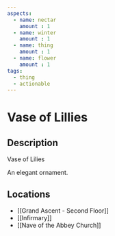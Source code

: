 ```yaml
---
aspects: 
  - name: nectar
    amount : 1
  - name: winter
    amount : 1
  - name: thing
    amount : 1
  - name: flower
    amount : 1
tags:
  - thing
  - actionable
---
```


# Vase of Lillies

## Description
Vase of Lilies

An elegant ornament.
## Locations
- [[Grand Ascent - Second Floor]]
- [[Infirmary]]
- [[Nave of the Abbey Church]]